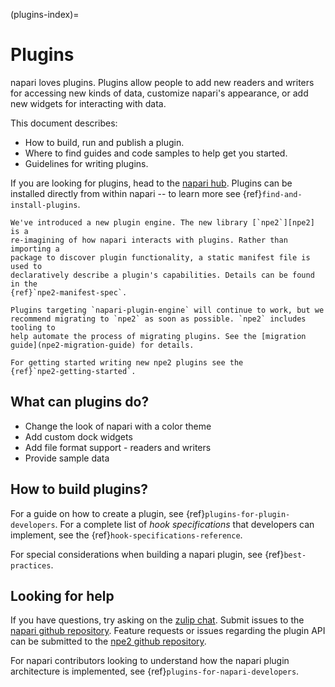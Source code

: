 (plugins-index)=

# Plugins

napari loves plugins. Plugins allow people to add new readers and writers for
accessing new kinds of data, customize napari's appearance, or add new widgets
for interacting with data.

This document describes:

- How to build, run and publish a plugin.
- Where to find guides and code samples to help get you started.
- Guidelines for writing plugins.

If you are looking for plugins, head to the
[napari hub](https://napari-hub.org). Plugins can be installed directly from
within napari -- to learn more see {ref}`find-and-install-plugins`.

```{admonition} Introducing npe2
We've introduced a new plugin engine. The new library [`npe2`][npe2] is a
re-imagining of how napari interacts with plugins. Rather than importing a
package to discover plugin functionality, a static manifest file is used to
declaratively describe a plugin's capabilities. Details can be found in the
{ref}`npe2-manifest-spec`.

Plugins targeting `napari-plugin-engine` will continue to work, but we
recommend migrating to `npe2` as soon as possible. `npe2` includes tooling to
help automate the process of migrating plugins. See the [migration
guide](npe2-migration-guide) for details.

For getting started writing new npe2 plugins see the
{ref}`npe2-getting-started`.
```

## What can plugins do?

- Change the look of napari with a color theme
- Add custom dock widgets
- Add file format support - readers and writers
- Provide sample data

## How to build plugins?

For a guide on how to create a plugin, see
{ref}`plugins-for-plugin-developers`. For a complete list of _hook
specifications_ that developers can implement, see the
{ref}`hook-specifications-reference`.

For special considerations when building a napari plugin, see
{ref}`best-practices`.

## Looking for help

If you have questions, try asking on the [zulip
chat](https://napari.zulipchat.com/). Submit issues to the [napari github
repository](https://github.com/napari/napari). Feature requests or issues
regarding the plugin API can be submitted to the [npe2 github
repository](https://github.com/napari/npe2).

For napari contributors looking to
understand how the napari plugin architecture is implemented, see
{ref}`plugins-for-napari-developers`.

[npe1]: https://github.com/napari/napari-plugin-engine
[npe2]: https://github.com/tlambert03/npe2
